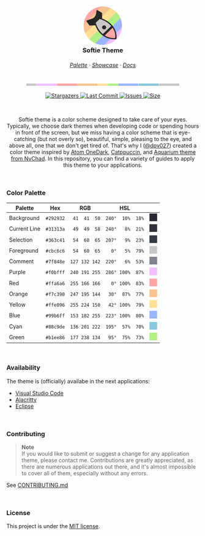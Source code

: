<h3 align="center">
  <img src="assets/logos/logo_circular.png" width="100" alt="logo"></br>
  Softie Theme
</h3>

<h6 align="center">
  <a href="https://github.com/catppuccin/catppuccin#-palette">Palette</a>
  ·
  <a href="https://github.com/catppuccin/catppuccin#-showcase">Showcase</a>
  ·
  <a href="https://github.com/catppuccin/catppuccin/tree/main/docs">Docs</a>
</h6>

<p align="center">
  <img src="assets/colors/teaser.png" width="400" />
</p>

<p align="center">
	<a href="https://github.com/dpv927/softie-theme/stargazers">
		<img alt="Stargazers" src="https://img.shields.io/github/stars/dpv927/softie-theme?style=for-the-badge&logo=starship&color=C9CBFF&logoColor=D9E0EE&labelColor=302D41">
  </a>
	<a href="#">
		<img alt="Last Commit" src="https://img.shields.io/github/last-commit/dpv927/softie-theme?style=for-the-badge&logo=github&color=F2CDCD&logoColor=D9E0EE&labelColor=302D41"/>
  </a>
	<a href="https://github.com/catppuccin/catppuccin/issues">
		<img alt="Issues" src="https://img.shields.io/github/issues/catppuccin/catppuccin?style=for-the-badge&logo=gitbook&color=B5E8E0&logoColor=D9E0EE&labelColor=302D41">
  </a>
	<a href="#">
		<img alt="Size" src="https://img.shields.io/github/repo-size/dpv927/softie-theme?style=for-the-badge&logo=github&color=DDB6F2&logoColor=D9E0EE&labelColor=302D41">
  </a>
</p>

<br>

<p align="center">
Softie theme is a color scheme designed to take care of your eyes. Typically, we choose dark themes when developing code or spending hours in front of the screen, but we miss having a color scheme that is eye-catching (but not overly so), beautiful, simple, pleasing to the eye, and above all, one that we don't get tired of. That's why I (<a href="https://github.com/dpv927">@dpv027</a>) created a color theme inspired by <a href="https://github.com/topics/one-dark">Atom OneDark</a>, <a href="https://github.com/catppuccin">Catppuccin</a>, and <a href="https://nvchad.com/themes">Aquarium theme from NvChad</a>. In this repository, you can find a variety of guides to apply this theme to your applications.
</p>

<br>

### Color Palette

| Palette      | Hex       | RGB           | HSL             |  |
| ------------ | --------- | ------------- | --------------- | ------------------------------------------------- 
| Background   | `#292932` | ` 41  41  50` | `240°  10%  18%` | ![Background Color](assets/colors/bg.png)   |
| Current Line | `#31313a` | ` 49  49  58` | `240°   8%  21%` | ![Current Line Color](assets/colors/cl.png) |
| Selection    | `#363c41` | ` 54  60  65` | `207°   9%  23%` | ![Selection Color](assets/colors/sel.png)   |
| Foreground   | `#cbc6c6` | ` 54  60  65` | `  0°   5%  79%` | ![Foreground Color](assets/colors/fg.png)   |
| Comment      | `#7f848e` | `127 132 142` | `220°   6%  53%` | ![Comment Color](assets/colors/com.png)     |
| Purple       | `#f0bfff` | `240 191 255` | `286° 100%  87%` | ![Purple Color](assets/colors/pur.png)      |
| Red          | `#ffa6a6` | `255 166 166` | `  0° 100%  83%` | ![Red Color](assets/colors/red.png)         |
| Orange       | `#f7c390` | `247 195 144` | ` 30°  87%  77%` | ![Orange Color](assets/colors/org.png)      |
| Yellow       | `#ffe096` | `255 224 150` | ` 42° 100%  79%` | ![Yellow Color](assets/colors/yel.png)      |
| Blue         | `#99b6ff` | `153 182 255` | `223° 100%  80%` | ![Cyan Color](assets/colors/blu.png)        |
| Cyan         | `#88c9de` | `136 201 222` | `195°  57%  70%` | ![Cyan Color](assets/colors/cia.png)        |
| Green        | `#b1ee86` | `177 238 134` | ` 95°  75%  73%`  | ![Green Color](assets/colors/gre.png)      |


<br>

### Availability

The theme is (officially) availabe in the next applications:

- <a href="https://github.com/dpv927/softie-theme/tree/main/vscode">Visual Studio Code<a>
- <a href="https://github.com/dpv927/softie-theme/tree/main/alacritty">Alacritty</a>
- <a href="https://github.com/dpv927/softie-theme/tree/main/eclipse-dev-style">Eclipse</a>

<br>

### Contributing

> **Note** <br>
> If you would like to submit or suggest a change for any application theme, please contact me.
> Contributions are greatly appreciated, as there are numerous applications out there, and it's almost impossible to cover all of them, especially without any errors.

See [CONTRIBUTING.md](https://github.com/catppuccin/catppuccin/blob/main/CONTRIBUTING.md)

<br>

### License

This project is under the [MIT license](LICENSE).